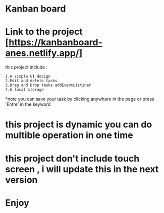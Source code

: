 # Kanban board
# Link to the project [https://kanbanboard-anes.netlify.app/]
this project include :

    1.A simple UI design
    2.Edit and delete tasks
    3.Drag and Drop tasks addEventListiner
    4.A local storage

*note you can save your task by clicking anywhere in the page or press 'Entre' in the keyword
# this project is dynamic you can do multible operation in one time
# this project don't include touch screen , i will update this in the next version 

# Enjoy
